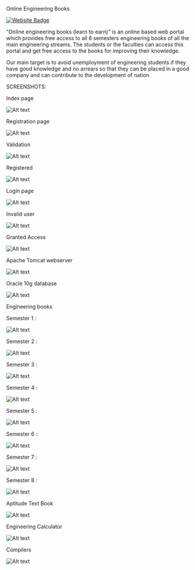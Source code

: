 Online Engineering Books

[![Website Badge](https://img.shields.io/badge/Visit-Now-green?style=for-the-badge&logo=vercel)](https://nagasatyasaipavirala.github.io/Online-Engineering-Books/)


“Online engineering books (learn to earn)” is an online based web portal which provides free access to all 8 semesters engineering books of all the main engineering streams. The students or the faculties can access this portal and get free access to the books for improving their knowledge.

Our main target is to avoid unemployment of engineering students if they have good knowledge and no arrears so that they can be placed in a good company and can contribute to the development of nation

SCREENSHOTS:

Index page

![Alt text](https://github.com/Ramesh-Kummarapurugu/Online-Engineering-Books-Management/assets/102913876/80de08c3-fa7c-40ba-9742-ce19933d7688)

Registration page

![Alt text](https://github.com/Ramesh-Kummarapurugu/Online-Engineering-Books-Management/assets/102913876/893897be-19a9-4602-88a1-b2ca991f75ba)

Validation

![Alt text](https://github.com/Ramesh-Kummarapurugu/Online-Engineering-Books-Management/assets/102913876/b8ab840f-639b-4aaa-94b1-e99cae1247d9)

Registered

![Alt text](https://github.com/Ramesh-Kummarapurugu/Online-Engineering-Books-Management/assets/102913876/0bb7b73c-7ed7-41bd-a904-bd5e04cd569e)

Login page

![Alt text](https://github.com/Ramesh-Kummarapurugu/Online-Engineering-Books-Management/assets/102913876/1ae68a93-e750-435d-8e71-256bd87a58c0)

Invalid user

![Alt text](https://github.com/Ramesh-Kummarapurugu/Online-Engineering-Books-Management/assets/102913876/b9384e00-f1c4-470e-9fdd-1e5f8dc859fb)

Granted Access

![Alt text](https://github.com/Ramesh-Kummarapurugu/Online-Engineering-Books-Management/assets/102913876/8858b9ff-a7dd-4608-99f4-11f4a1f59829)

Apache Tomcat webserver

![Alt text](https://github.com/Ramesh-Kummarapurugu/Online-Engineering-Books-Management/assets/102913876/e53f1cf0-76e0-4ba3-8a9d-aabf77a95480)

Oracle 10g database

![Alt text](https://github.com/Ramesh-Kummarapurugu/Online-Engineering-Books-Management/assets/102913876/4870ae24-da9d-426c-bd1b-1453594aa651)

Engineering books

Semester 1 :

![Alt text](https://github.com/Ramesh-Kummarapurugu/Online-Engineering-Books-Management/assets/102913876/c988446c-1bac-40d9-a20d-e55686a72cdd)

Semester 2 :

![Alt text](https://github.com/Ramesh-Kummarapurugu/Online-Engineering-Books-Management/assets/102913876/1b12165a-9e21-43c9-93f5-4b51bca64871)

Semester 3 :

![Alt text](https://github.com/Ramesh-Kummarapurugu/Online-Engineering-Books-Management/assets/102913876/6e935e38-9906-40f1-9b1d-aa5d65444573)

Semester 4 :

![Alt text](https://github.com/Ramesh-Kummarapurugu/Online-Engineering-Books-Management/assets/102913876/8101553b-e54c-4100-a6e8-e70bcbea8797)


Semester 5 :

![Alt text](https://github.com/Ramesh-Kummarapurugu/Online-Engineering-Books-Management/assets/102913876/abb578be-23f5-403c-8415-df92144e2ac5)

Semester 6 :

![Alt text](https://github.com/Ramesh-Kummarapurugu/Online-Engineering-Books-Management/assets/102913876/9acdea6e-8bd3-431d-ae47-f954c68a6635)

Semester 7 :

![Alt text](https://github.com/Ramesh-Kummarapurugu/Online-Engineering-Books-Management/assets/102913876/badef356-6a39-4766-a75b-1d84be05311c)

Semester 8 :

![Alt text](https://github.com/Ramesh-Kummarapurugu/Online-Engineering-Books-Management/assets/102913876/6b566db2-9108-4778-ba6c-fffac027bf1d)



Aptitude Text Book

![Alt text](https://github.com/Ramesh-Kummarapurugu/Online-Engineering-Books-Management/assets/102913876/2dfdea77-8378-406a-90c8-eb5a06e4ba33)

Engineering Calculator

![Alt text](https://github.com/Ramesh-Kummarapurugu/Online-Engineering-Books-Management/assets/102913876/408274ad-32fc-4151-9e96-fdb592a68128)

Compilers

![Alt text](https://github.com/Ramesh-Kummarapurugu/Online-Engineering-Books-Management/assets/102913876/e899285a-db93-4a4a-aee9-db75310ef5f4)



